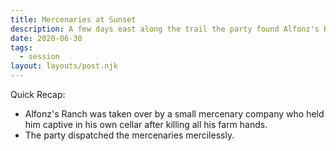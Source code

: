 ```yaml
---
title: Mercenaries at Sunset
description: A few days east along the trail the party found Alfonz's Ranch taken over by hostile mercenaries, which were dealt with.
date: 2020-06-30
tags:
  - session
layout: layouts/post.njk
---
```


Quick Recap:

- Alfonz's Ranch was taken over by a small mercenary company who held him captive in his own cellar after killing all his farm hands.
- The party dispatched the mercenaries mercilessly.